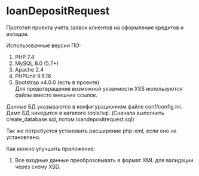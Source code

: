 # loanDepositRequest #

Прототип проекта учёта заявок клиентов на оформление кредитов и вкладов.  

Использованные версии ПО:
1. PHP 7.4
2. MySQL 8.0 (5.7+)
3. Apache 2.4
4. PHPUnit 9.5.16
5. Bootstrap v4.0.0 (есть в проекте)  
Для предотвращения возможной уязвимости XSS используются файлы вместо внешних ссылок.

Данные БД указываются в конфигурационном файле conf/config.ini.  
Дамп БД находится в каталоге tools/sql.
(Сначала выполнить create_database.sql, потом loandepositrequest.sql)
  
Так же потребуется установить расширение php-xml, если оно не установлено.

Как можно улучшить приложение:
1. Все входные данные преобразовывать в формат XML для валидации через схему XSD.


